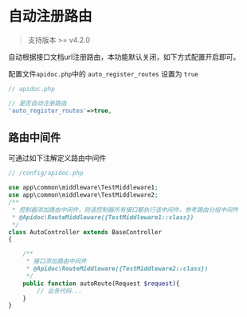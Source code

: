 

# 自动注册路由

> 支持版本 >= v4.2.0

自动根据接口文档url注册路由，本功能默认关闭，如下方式配置开启即可。

配置文件`apidoc.php`中的 `auto_register_routes` 设置为 `true`

```php
// apidoc.php

// 是否自动注册路由
'auto_register_routes'=>true,

```

## 路由中间件

可通过如下注解定义路由中间件

```php
// /config/apidoc.php

use app\common\middleware\TestMiddleware1;
use app\common\middleware\TestMiddleware2;
/**
 * 控制器添加路由中间件，则该控制器所有接口都执行该中间件，参考路由分组中间件
 * @Apidoc\RouteMiddleware({TestMiddleware1::class})
 */
class AutoController extends BaseController
{

    /**
     * 接口添加路由中间件
     * @Apidoc\RouteMiddleware({TestMiddleware2::class})
     */
    public function autoRoute(Request $request){
        // 业务代码...
    }
}
```
